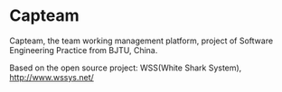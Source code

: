 # Capteam
Capteam, the team working management platform, project of Software Engineering Practice from BJTU, China.

Based on the open source project: WSS(White Shark System), http://www.wssys.net/
